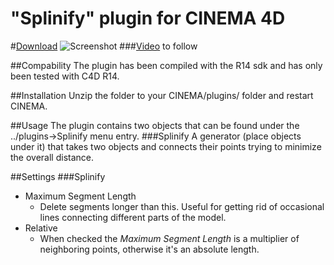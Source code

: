 "Splinify" plugin for CINEMA 4D
=============

#[Download](https://github.com/eighteight/Splinify/archive/master.zip)
![Screenshot](https://raw.github.com/eighteight/Splinify/master/screenshot.png)
###[Video](https://vimeo.com) to follow

##Compability
The plugin has been compiled with the R14 sdk and has only been tested with C4D R14.

##Installation
Unzip the folder to your CINEMA/plugins/ folder and restart CINEMA.


##Usage
The plugin contains two objects that can be found under the ../plugins->Splinify menu entry.
###Splinify
A generator (place objects under it) that takes two objects and connects their points trying to minimize the overall distance.


##Settings
###Splinify
* Maximum Segment Length
  * Delete segments longer than this. Useful for getting rid of occasional lines connecting different parts of the model.
* Relative
  * When checked the _Maximum Segment Length_ is a multiplier of neighboring points, otherwise it's an absolute length.

